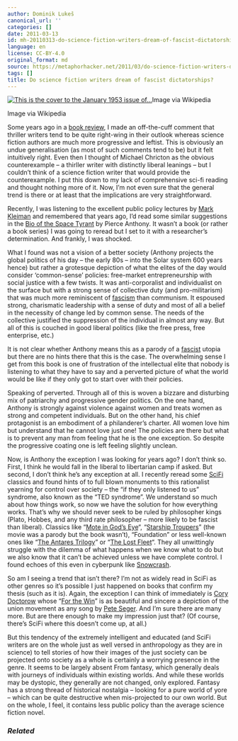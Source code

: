 ```yaml
---
author: Dominik Lukeš
canonical_url: ''
categories: []
date: 2011-03-13
id: mh-20110313-do-science-fiction-writers-dream-of-fascist-dictatorships
language: en
license: CC-BY-4.0
original_format: md
source: https://metaphorhacker.net/2011/03/do-science-fiction-writers-dream-of-fascist-dictatorships
tags: []
title: Do science fiction writers dream of fascist dictatorships?
---
```


[![This is the cover to the January 1953 issue of...](http://upload.wikimedia.org/wikipedia/en/thumb/9/98/Galaxy_Science_Fiction_Jan_1953_front_cover.jpg/300px-Galaxy_Science_Fiction_Jan_1953_front_cover.jpg "This is the cover to the January 1953 issue of...")](http://en.wikipedia.org/wiki/File:Galaxy_Science_Fiction_Jan_1953_front_cover.jpg)Image via Wikipedia

Image via Wikipedia

Some years ago in a [book review](http://dominiklukes.net), I made an off-the-cuff comment that thriller writers tend to be quite right-wing in their outlook whereas science fiction authors are much more progressive and leftist. This is obviously an undue generalisation (as most of such comments tend to be) but it felt intuitively right. Even then I thought of Michael Chricton as the obvious counterexample – a thirller writer with distinctly liberal leanings – but I couldn’t think of a science fiction writer that would provide the counterexample. I put this down to my lack of comprehensive sci-fi reading and thought nothing more of it. Now, I’m not even sure that the general trend is there or at least that the implications are very straightforward.

Recently, I was listening to the excellent public policy lectures by [Mark Kleiman](http://en.wikipedia.org/wiki/Mark_A.R._Kleiman "Mark A.R. Kleiman") and remembered that years ago, I’d read some similar suggestions in the [Bio of the Space Tyrant](http://en.wikipedia.org/wiki/Bio_of_a_Space_Tyrant) by Pierce Anthony. It wasn’t a book (or rather a book series) I was going to reread but I set to it with a researcher’s determination. And frankly, I was shocked.

What I found was not a vision of a better society (Anthony projects the global politics of his day – the early 80s – into the Solar system 600 years hence) but rather a grotesque depiction of what the elites of the day would consider ‘common-sense’ policies: free-market entrepreneurship with social justice with a few twists. It was anti-corporalist and individualist on the surface but with a strong sense of collective duty (and pro-militarism) that was much more reminiscent of [fascism](http://en.wikipedia.org/wiki/Fascism) than communism. It espoused strong, charismatic leadership with a sense of duty and most of all a belief in the necessity of change led by common sense. The needs of the collective justified the suppression of the individual in almost any way. But all of this is couched in good liberal politics (like the free press, free enterprise, etc.)

It is not clear whether Anthony means this as a parody of a [fascist](http://en.wikipedia.org/wiki/Fascism) utopia but there are no hints there that this is the case. The overwhelming sense I get from this book is one of frustration of the intellectual elite that nobody is listening to what they have to say and a perverted picture of what the world would be like if they only got to start over with their policies.

Speaking of perverted. Through all of this is woven a bizzare and disturbing mix of patriarchy and progressive gender politics. On the one hand, Anthony is strongly against violence against women and treats women as strong and competent individuals. But on the other hand, his chief protagonist is an embodiment of a philanderer’s charter. All women love him but understand that he cannot love just one! The policies are there but what is to prevent any man from feeling that he is the one exception. So despite the progressive coating one is left feeling slightly unclean.

Now, is Anthony the exception I was looking for years ago? I don’t think so. First, I think he would fall in the liberal to libertarian camp if asked. But second, I don’t think he’s any exception at all. I recently reread some [SciFi](http://en.wikipedia.org/wiki/Science_fiction "Science fiction") classics and found hints of to full blown monuments to this rationalist yearning for control over society – the “if they only listened to us” syndrome, also known as the “TED syndrome”. We understand so much about how things work, so now we have the solution for how everything works. That’s why we should never seek to be ruled by philosopher kings (Plato, Hobbes, and any third rate philosopher – more likely to be fascist than liberal). Classics like “[Mote in God’s Eye](http://en.wikipedia.org/wiki/The_Mote_in_God%27s_Eye "The Mote in God's Eye")“, “[Starship Troupers](http://en.wikipedia.org/wiki/Starship_Troupers "Starship Troupers")” (the movie was a parody but the book wasn’t), “Foundation” or less well-known ones like “[The Antares Trilogy](http://www.scifi-az.com/)” or “[The Lost Fleet](http://en.wikipedia.org/wiki/The_Lost_Fleet "The Lost Fleet")“. They all unwittingly struggle with the dilemma of what happens when we know what to do but we also know that it can’t be achieved unless we have complete control. I found echoes of this even in cyberpunk like [Snowcrash](http://en.wikipedia.org/wiki/Snow_Crash "Snow Crash").

So am I seeing a trend that isn’t there? I’m not as widely read in SciFi as other genres so it’s possible I just happened on books that confirm my thesis (such as it is). Again, the exception I can think of immediately is [Cory Doctorow](http://www.craphound.com/ "Cory Doctorow") whose “[For the Win](http://www.amazon.com/Win-Cory-Doctorow/dp/0765322161%3FSubscriptionId%3D0G81C5DAZ03ZR9WH9X82%26tag%3Dbohemicaco%26linkCode%3Dxm2%26camp%3D2025%26creative%3D165953%26creativeASIN%3D0765322161 "For the Win")” is as beautiful and sincere a depiction of the union movement as any song by [Pete Seger](http://www.youtube.com/watch?v=ZfXSlmWI_7c "Happy 90th Birthday Pete Seeger!"). And I’m sure there are many more. But are there enough to make my impression just that? (Of course, there’s SciFi where this doesn’t come up, at all.)

But this tendency of the extremely intelligent and educated (and SciFi writers are on the whole just as well versed in anthropology as they are in science) to tell stories of how their images of the just society can be projected onto society as a whole is certainly a worrying presence in the genre. It seems to be largely absent From fantasy, which generally deals with journeys of individuals within existing worlds. And while these worlds may be dystopic, they generally are not changed, only explored. Fantasy has a strong thread of historical nostalgia – looking for a pure world of yore – which can be quite destructive when mis-projected to our own world. But on the whole, I feel, it contains less public policy than the average science fiction novel.

### *Related*